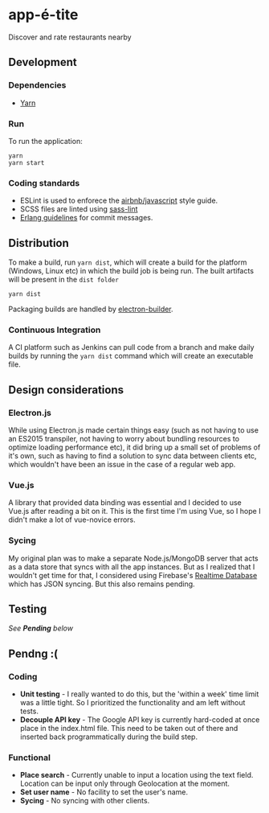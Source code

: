 # app-é-tite

Discover and rate restaurants nearby

## Development

### Dependencies
- [Yarn](https://yarnpkg.com/)

### Run
To run the application:

    yarn
    yarn start

### Coding standards
 - ESLint is used to enforece the [airbnb/javascript](https://github.com/airbnb/javascript/) style guide.
 - SCSS files are linted using [sass-lint](https://github.com/sasstools/sass-lint)
 - [Erlang guidelines](https://github.com/erlang/otp/wiki/writing-good-commit-messages) for commit messages.

## Distribution
To make a build, run `yarn dist`, which will create a build for the platform (Windows, Linux etc) in which the build job is being run. The built artifacts will be present in the `dist folder`

    yarn dist

Packaging builds are handled by [electron-builder](http://electron.build/).

### Continuous Integration
A CI platform such as Jenkins can pull code from a branch and make daily builds by running the `yarn dist` command which will create an executable file.

## Design considerations
### Electron.js
While using Electron.js made certain things easy (such as not having to use an ES2015 transpiler, not having to worry about bundling resources to optimize loading performance etc), it did bring up a small set of problems of it's own, such as having to find a solution to sync data between clients etc, which wouldn't have been an issue in the case of a regular web app.

### Vue.js
A library that provided data binding was essential and I decided to use Vue.js after reading a bit on it. This is the first time I'm using Vue, so I hope I didn't make a lot of vue-novice errors.

### Sycing
My original plan was to make a separate Node.js/MongoDB server that acts as a data store that syncs with all the app instances. But as I realized that I wouldn't get time for that, I considered using Firebase's [Realtime Database](https://firebase.google.com/products/realtime-database/) which has JSON syncing. But this also remains pending.

## Testing
_See **Pending** below_

## Pendng :(
### Coding
 - **Unit testing** - I really wanted to do this, but the 'within a week' time limit was a little tight. So I prioritized the functionality and am left without tests.
 - **Decouple API key** - The Google API key is currently hard-coded at once place in the index.html file. This need to be taken out of there and inserted back programmatically during the build step.

### Functional
 - **Place search** - Currently unable to input a location using the text field. Location can be input only through Geolocation at the moment.
 - **Set user name** - No facility to set the user's name.
 - **Sycing** - No syncing with other clients.
